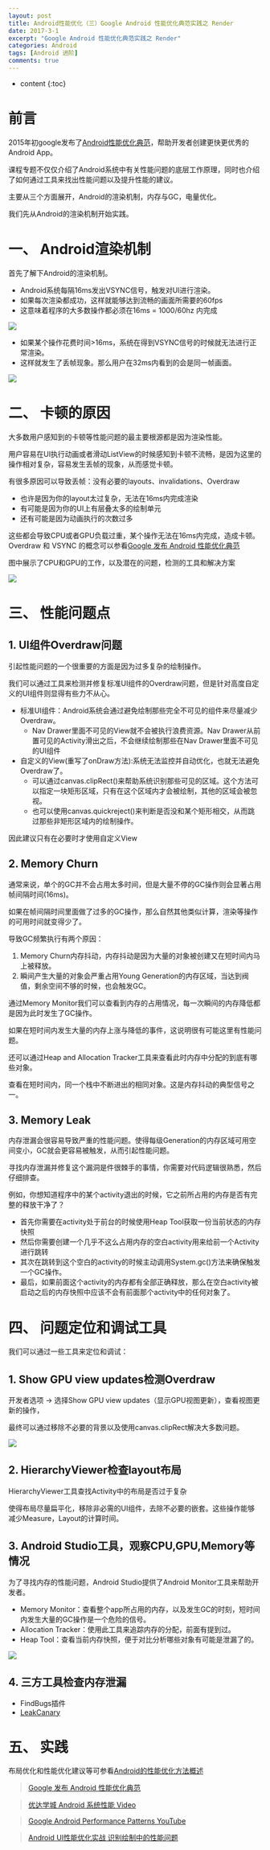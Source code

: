 ```yaml
---
layout: post
title: Android性能优化（三）Google Android 性能优化典范实践之 Render
date: 2017-3-1
excerpt: "Google Android 性能优化典范实践之 Render"
categories: Android
tags: [Android 进阶]
comments: true
---
```


* content
{:toc}



# 前言

2015年初google发布了[Android性能优化典范](https://www.youtube.com/watch?v=qk5F6Bxqhr4&list=PLWz5rJ2EKKc9CBxr3BVjPTPoDPLdPIFCE)，帮助开发者创建更快更优秀的Android App。

课程专题不仅仅介绍了Android系统中有关性能问题的底层工作原理，同时也介绍了如何通过工具来找出性能问题以及提升性能的建议。

主要从三个方面展开，Android的渲染机制，内存与GC，电量优化。

我们先从Android的渲染机制开始实践。


# 一、 Android渲染机制

首先了解下Android的渲染机制。

- Android系统每隔16ms发出VSYNC信号，触发对UI进行渲染。
- 如果每次渲染都成功，这样就能够达到流畅的画面所需要的60fps
- 这意味着程序的大多数操作都必须在16ms = 1000/60hz 内完成

![](http://i.imgur.com/0GCKaDk.png)

- 如果某个操作花费时间>16ms，系统在得到VSYNC信号的时候就无法进行正常渲染。
- 这样就发生了丢帧现象。那么用户在32ms内看到的会是同一帧画面。

![](http://i.imgur.com/lSqISqJ.png)


# 二、 卡顿的原因

大多数用户感知到的卡顿等性能问题的最主要根源都是因为渲染性能。

用户容易在UI执行动画或者滑动ListView的时候感知到卡顿不流畅，是因为这里的操作相对复杂，容易发生丢帧的现象，从而感觉卡顿。

有很多原因可以导致丢帧：没有必要的layouts、invalidations、Overdraw

- 也许是因为你的layout太过复杂，无法在16ms内完成渲染
- 有可能是因为你的UI上有层叠太多的绘制单元
- 还有可能是因为动画执行的次数过多

这些都会导致CPU或者GPU负载过重，某个操作无法在16ms内完成，造成卡顿。 Overdraw 和 VSYNC 的概念可以参看[Google 发布 Android 性能优化典范](http://www.oschina.net/news/60157/android-performance-patterns?sid=07vbqo00ovnh233e0ain6ue5a6)

图中展示了CPU和GPU的工作，以及潜在的问题，检测的工具和解决方案

![](http://i.imgur.com/SiZVlJ9.png)


# 三、 性能问题点

## 1. UI组件Overdraw问题

引起性能问题的一个很重要的方面是因为过多复杂的绘制操作。

我们可以通过工具来检测并修复标准UI组件的Overdraw问题，但是针对高度自定义的UI组件则显得有些力不从心。

- 标准UI组件：Android系统会通过避免绘制那些完全不可见的组件来尽量减少 Overdraw。
    - Nav Drawer里面不可见的View就不会被执行浪费资源。Nav Drawer从前置可见的Activity滑出之后，不会继续绘制那些在Nav Drawer里面不可见的UI组件
- 自定义的View(重写了onDraw方法):系统无法监控并自动优化，也就无法避免Overdraw了。
    - 可以通过canvas.clipRect()来帮助系统识别那些可见的区域。这个方法可以指定一块矩形区域，只有在这个区域内才会被绘制，其他的区域会被忽视。
    - 也可以使用canvas.quickreject()来判断是否没和某个矩形相交，从而跳过那些非矩形区域内的绘制操作。

因此建议只有在必要时才使用自定义View

## 2. Memory Churn

通常来说，单个的GC并不会占用太多时间，但是大量不停的GC操作则会显著占用帧间隔时间(16ms)。

如果在帧间隔时间里面做了过多的GC操作，那么自然其他类似计算，渲染等操作的可用时间就变得少了。

导致GC频繁执行有两个原因：

1. Memory Churn内存抖动，内存抖动是因为大量的对象被创建又在短时间内马上被释放。
2. 瞬间产生大量的对象会严重占用Young Generation的内存区域，当达到阀值，剩余空间不够的时候，也会触发GC。

通过Memory Monitor我们可以查看到内存的占用情况，每一次瞬间的内存降低都是因为此时发生了GC操作。

如果在短时间内发生大量的内存上涨与降低的事件，这说明很有可能这里有性能问题。

还可以通过Heap and Allocation Tracker工具来查看此时内存中分配的到底有哪些对象。

查看在短时间内，同一个栈中不断进出的相同对象。这是内存抖动的典型信号之一。

## 3. Memory Leak

内存泄漏会很容易导致严重的性能问题。使得每级Generation的内存区域可用空间变小，GC就会更容易被触发，从而引起性能问题。

寻找内存泄漏并修复这个漏洞是件很棘手的事情，你需要对代码逻辑很熟悉，然后仔细排查。

例如，你想知道程序中的某个activity退出的时候，它之前所占用的内存是否有完整的释放干净了？

- 首先你需要在activity处于前台的时候使用Heap Tool获取一份当前状态的内存快照
- 然后你需要创建一个几乎不这么占用内存的空白activity用来给前一个Activity进行跳转
- 其次在跳转到这个空白的activity的时候主动调用System.gc()方法来确保触发一个GC操作。
- 最后，如果前面这个activity的内存都有全部正确释放，那么在空白activity被启动之后的内存快照中应该不会有前面那个activity中的任何对象了。


# 四、 问题定位和调试工具

我们可以通过一些工具来定位和调试：

## 1. Show GPU view updates检测Overdraw

开发者选项 -> 选择Show GPU view updates（显示GPU视图更新），查看视图更新的操作，

最终可以通过移除不必要的背景以及使用canvas.clipRect解决大多数问题。

![](http://i.imgur.com/BJCf3ps.png)

## 2. HierarchyViewer检查layout布局

HierarchyViewer工具查找Activity中的布局是否过于复杂

使得布局尽量扁平化，移除非必需的UI组件，去除不必要的嵌套。这些操作能够减少Measure，Layout的计算时间。

## 3. Android Studio工具，观察CPU,GPU,Memory等情况

为了寻找内存的性能问题，Android Studio提供了Android Monitor工具来帮助开发者。

- Memory Monitor：查看整个app所占用的内存，以及发生GC的时刻，短时间内发生大量的GC操作是一个危险的信号。
- Allocation Tracker：使用此工具来追踪内存的分配，前面有提到过。
- Heap Tool：查看当前内存快照，便于对比分析哪些对象有可能是泄漏了的。

![](http://i.imgur.com/9Flc6Zh.jpg)

## 4. 三方工具检查内存泄漏

- FindBugs插件
- [LeakCanary](https://www.liaohuqiu.net/cn/posts/leak-canary-read-me/)

# 五、 实践



布局优化和性能优化建议等可参看[Android的性能优化方法概述](http://vivianking6855.github.io/Android-optimization-1-method/)



> [Google 发布 Android 性能优化典范](http://www.oschina.net/news/60157/android-performance-patterns?sid=07vbqo00ovnh233e0ain6ue5a6)

> [优达学城 Android 系统性能 Video](https://cn.udacity.com/course/android-performance--ud825)

> [Google Android Performance Patterns YouTube ](https://www.youtube.com/playlist?list=PLWz5rJ2EKKc9CBxr3BVjPTPoDPLdPIFCE)

> [Android UI性能优化实战 识别绘制中的性能问题](http://blog.csdn.net/lmj623565791/article/details/45556391/)






